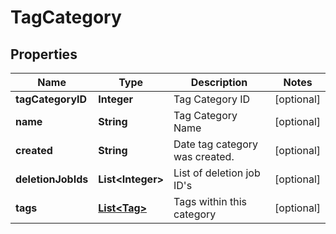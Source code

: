 
# TagCategory

## Properties
Name | Type | Description | Notes
------------ | ------------- | ------------- | -------------
**tagCategoryID** | **Integer** | Tag Category ID |  [optional]
**name** | **String** | Tag Category Name |  [optional]
**created** | **String** | Date tag category was created. |  [optional]
**deletionJobIds** | **List&lt;Integer&gt;** | List of deletion job ID&#39;s |  [optional]
**tags** | [**List&lt;Tag&gt;**](Tag.md) | Tags within this category |  [optional]



